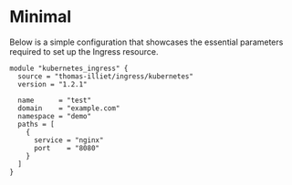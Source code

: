 # Minimal

Below is a simple configuration that showcases the essential parameters required to set up the Ingress resource.

```
module "kubernetes_ingress" {
  source = "thomas-illiet/ingress/kubernetes"
  version = "1.2.1"

  name      = "test"
  domain    = "example.com"
  namespace = "demo"
  paths = [
    {
      service = "nginx"
      port    = "8080"
    }
  ]
}
```